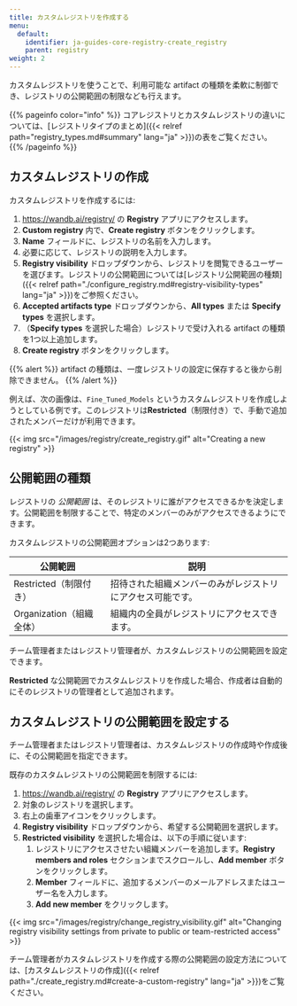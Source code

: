 ```yaml
---
title: カスタムレジストリを作成する
menu:
  default:
    identifier: ja-guides-core-registry-create_registry
    parent: registry
weight: 2
---
```


カスタムレジストリを使うことで、利用可能な artifact の種類を柔軟に制御でき、レジストリの公開範囲の制限なども行えます。

{{% pageinfo color="info" %}}
コアレジストリとカスタムレジストリの違いについては、[レジストリタイプのまとめ]({{< relref path="registry_types.md#summary" lang="ja" >}})の表をご覧ください。
{{% /pageinfo %}}


## カスタムレジストリの作成

カスタムレジストリを作成するには:

1. https://wandb.ai/registry/ の **Registry** アプリにアクセスします。
2. **Custom registry** 内で、**Create registry** ボタンをクリックします。
3. **Name** フィールドに、レジストリの名前を入力します。
4. 必要に応じて、レジストリの説明を入力します。
5. **Registry visibility** ドロップダウンから、レジストリを閲覧できるユーザーを選びます。レジストリの公開範囲については[レジストリ公開範囲の種類]({{< relref path="./configure_registry.md#registry-visibility-types" lang="ja" >}})をご参照ください。
6. **Accepted artifacts type** ドロップダウンから、**All types** または **Specify types** を選択します。
7. （**Specify types** を選択した場合）レジストリで受け入れる artifact の種類を1つ以上追加します。
8. **Create registry** ボタンをクリックします。

{{% alert %}}
artifact の種類は、一度レジストリの設定に保存すると後から削除できません。
{{% /alert %}}

例えば、次の画像は、`Fine_Tuned_Models` というカスタムレジストリを作成しようとしている例です。このレジストリは**Restricted**（制限付き）で、手動で追加されたメンバーだけが利用できます。

{{< img src="/images/registry/create_registry.gif" alt="Creating a new registry" >}}

## 公開範囲の種類

レジストリの *公開範囲* は、そのレジストリに誰がアクセスできるかを決定します。公開範囲を制限することで、特定のメンバーのみがアクセスできるようにできます。

カスタムレジストリの公開範囲オプションは2つあります:

| 公開範囲 | 説明 |
| --- | --- | 
| Restricted（制限付き）   | 招待された組織メンバーのみがレジストリにアクセス可能です。| 
| Organization（組織全体） | 組織内の全員がレジストリにアクセスできます。 |

チーム管理者またはレジストリ管理者が、カスタムレジストリの公開範囲を設定できます。

**Restricted** な公開範囲でカスタムレジストリを作成した場合、作成者は自動的にそのレジストリの管理者として追加されます。


## カスタムレジストリの公開範囲を設定する

チーム管理者またはレジストリ管理者は、カスタムレジストリの作成時や作成後に、その公開範囲を指定できます。

既存のカスタムレジストリの公開範囲を制限するには:

1. https://wandb.ai/registry/ の **Registry** アプリにアクセスします。
2. 対象のレジストリを選択します。
3. 右上の歯車アイコンをクリックします。
4. **Registry visibility** ドロップダウンから、希望する公開範囲を選択します。
5. **Restricted visibility** を選択した場合は、以下の手順に従います:
   1. レジストリにアクセスさせたい組織メンバーを追加します。**Registry members and roles** セクションまでスクロールし、**Add member** ボタンをクリックします。
   2. **Member** フィールドに、追加するメンバーのメールアドレスまたはユーザー名を入力します。
   3. **Add new member** をクリックします。

{{< img src="/images/registry/change_registry_visibility.gif" alt="Changing registry visibility settings from private to public or team-restricted access" >}}

チーム管理者がカスタムレジストリを作成する際の公開範囲の設定方法については、[カスタムレジストリの作成]({{< relref path="./create_registry.md#create-a-custom-registry" lang="ja" >}})をご覧ください。